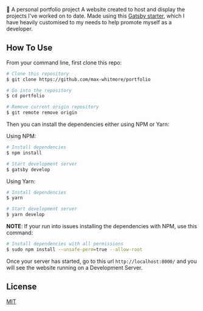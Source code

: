 👋 A personal portfolio project 
A website created to host and display the projects I've worked on to date. Made using this [Gatsby starter](https://www.gatsbyjs.com/starters/cobidev/gatsby-simplefolio/), which I have heavily customised to my needs to help promote myself as a developer.

## How To Use

From your command line, first clone this repo:

```bash
# Clone this repository
$ git clone https://github.com/max-whitmore/portfolio

# Go into the repository
$ cd portfolio

# Remove current origin repository
$ git remote remove origin
```

Then you can install the dependencies either using NPM or Yarn:

Using NPM:

```bash
# Install dependencies
$ npm install

# Start development server
$ gatsby develop
```

Using Yarn:

```bash
# Install dependencies
$ yarn

# Start development server
$ yarn develop
```

**NOTE**:
If your run into issues installing the dependencies with NPM, use this command:

```bash
# Install dependencies with all permissions
$ sudo npm install --unsafe-perm=true --allow-root
```

Once your server has started, go to this url `http://localhost:8000/` and you will see the website running on a Development Server.

## License
[MIT](https://choosealicense.com/licenses/mit/)
